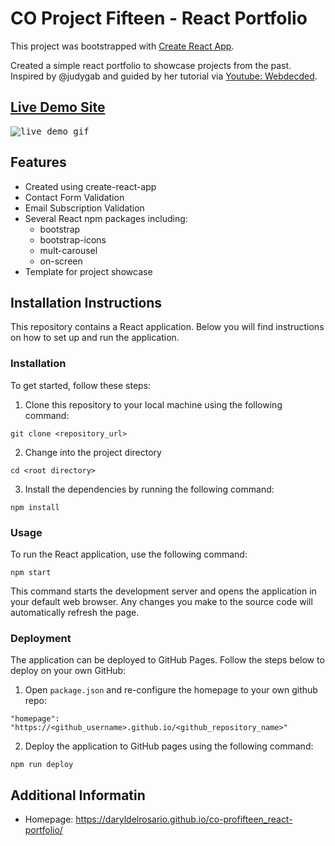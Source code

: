 # CO Project Fifteen - React Portfolio

This project was bootstrapped with [Create React App](https://github.com/facebook/create-react-app).

Created a simple react portfolio to showcase projects from the past. Inspired by @judygab and guided by her tutorial via <a href="https://youtu.be/hYv6BM2fWd8">Youtube: Webdecded</a>. 

## <a href="https://daryldelrosario.github.io/co-profifteen_react-portfolio/">Live Demo Site</a>

<kbd><img src="https://github.com/daryldelrosario/co-profifteen_react-portfolio/blob/main/src/assets/img/co-profifteen_ld.gif?raw=true" alt="live demo gif"></kbd>

## Features
- Created using create-react-app
- Contact Form Validation
- Email Subscription Validation
- Several React npm packages including:
  - bootstrap
  - bootstrap-icons
  - mult-carousel
  - on-screen
- Template for project showcase

## Installation Instructions
This repository contains a React application. Below you will find instructions on how to set up and run the application.

### Installation
To get started, follow these steps:
1. Clone this repository to your local machine using the following command:
```
git clone <repository_url>
```

2. Change into the project directory
```
cd <root directory>
```

3. Install the dependencies by running the following command:
```
npm install
```

### Usage
To run the React application, use the following command:
```
npm start
```
This command starts the development server and opens the application in your default web browser. Any changes you make to the source code will automatically refresh the page.

### Deployment
The application can be deployed to GitHub Pages. Follow the steps below to deploy on your own GitHub:

1. Open `package.json` and re-configure the homepage to your own github repo:
```
"homepage": "https://<github_username>.github.io/<github_repository_name>"
```

2. Deploy the application to GitHub pages using the following command:
```
npm run deploy
```

## Additional Informatin
- Homepage: <a href="https://daryldelrosario.github.io/co-profifteen_react-portfolio/">https://daryldelrosario.github.io/co-profifteen_react-portfolio/</a>




